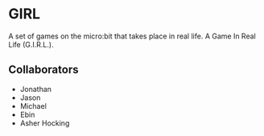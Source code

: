 # GIRL
A set of games on the micro:bit that takes place in real life. A Game In Real Life (G.I.R.L.).
## Collaborators
- Jonathan
- Jason
- Michael
- Ebin
- Asher Hocking
